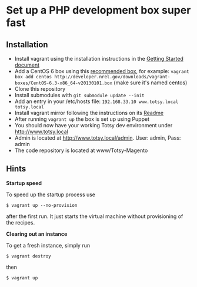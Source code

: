 Set up a PHP development box super fast
=======================================

Installation
------------

* Install vagrant using the installation instructions in the [Getting Started document](http://vagrantup.com/v1/docs/getting-started/index.html)
* Add a CentOS 6 box using this [recommended box](http://developer.nrel.gov/downloads/vagrant-boxes/CentOS-6.3-x86_64-v20130101.box), for example: ```vagrant box add centos http://developer.nrel.gov/downloads/vagrant-boxes/CentOS-6.3-x86_64-v20130101.box``` (make sure it's named centos)
* Clone this repository
* Install submodules with ```git submodule update --init```
* Add an entry in your /etc/hosts file: ```192.168.33.10 www.totsy.local totsy.local```
* Install vagrant mirror following the instructions on its [Readme](https://github.com/ingenerator/vagrant-mirror/#vagrantmirror)
* After running ```vagrant up``` the box is set up using Puppet
* You should now have your working Totsy dev environment under http://www.totsy.local
* Admin is located at http://www.totsy.local/admin. User: admin, Pass: admin
* The code repository is located at www/Totsy-Magento

Hints
-----

**Startup speed**

To speed up the startup process use

    $ vagrant up --no-provision

after the first run. It just starts the virtual machine without provisioning of the recipes.

**Clearing out an instance**

To get a fresh instance, simply run

    $ vagrant destroy

then

    $ vagrant up
